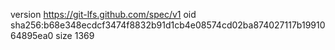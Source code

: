 version https://git-lfs.github.com/spec/v1
oid sha256:b68e348ecdcf3474f8832b91d1cb4e08574cd02ba874027117b1991064895ea0
size 1369
